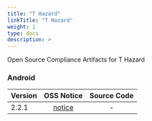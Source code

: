 ```yaml
---
title: "T Hazard"
linkTitle: "T Hazard"
weight: 1
type: docs
description: >
---
```


Open Source Compliance Artifacts for T Hazard

### Android

| Version | OSS Notice | Source Code |
|---|:---:|:---:|
| 2.2.1 | [notice](https://opensource.sktelecom.com/compliance_artifacts/t_hazard/android/2.2.1/T_Hazard_android_2.2.1_OSS_Notice.html)  | - |